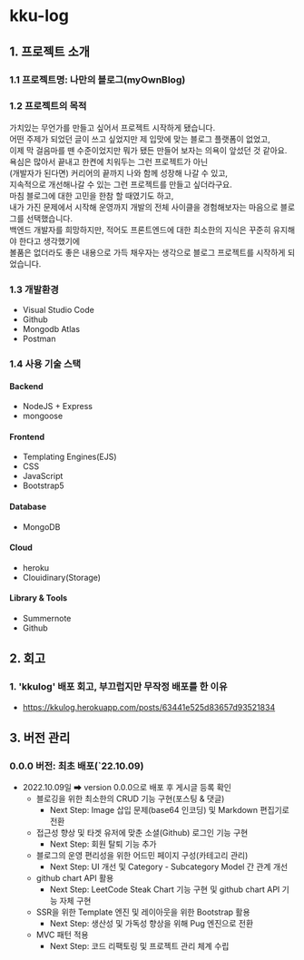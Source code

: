 # kku-log

## 1. 프로젝트 소개
### 1.1 프로젝트명: 나만의 블로그(myOwnBlog)
### 1.2 프로젝트의 목적   
가치있는 무언가를 만들고 싶어서 프로젝트 시작하게 됐습니다.   
어떤 주제가 되었던 글이 쓰고 싶었지만 제 입맛에 맞는 블로그 플랫폼이 없었고,   
이제 막 걸음마를 뗀 수준이었지만 뭐가 됐든 만들어 보자는 의욕이 앞섰던 것 같아요.   
욕심은 많아서 끝내고 한켠에 치워두는 그런 프로젝트가 아닌   
(개발자가 된다면) 커리어의 끝까지 나와 함께 성장해 나갈 수 있고,   
지속적으로 개선해나갈 수 있는 그런 프로젝트를 만들고 싶더라구요.   
마침 블로그에 대한 고민을 한참 할 때였기도 하고,   
내가 가진 문제에서 시작해 운영까지 개발의 전체 사이클을 경험해보자는 마음으로 블로그를 선택했습니다.   
백엔드 개발자를 희망하지만, 적어도 프론트엔드에 대한 최소한의 지식은 꾸준히 유지해야 한다고 생각했기에   
볼품은 없더라도 좋은 내용으로 가득 채우자는 생각으로 블로그 프로젝트를 시작하게 되었습니다.

### 1.3 개발환경   
- Visual Studio Code
- Github
- Mongodb Atlas
- Postman   
### 1.4 사용 기술 스택
#### Backend
- NodeJS + Express
- mongoose
#### Frontend
- Templating Engines(EJS)
- CSS
- JavaScript
- Bootstrap5
#### Database
- MongoDB
#### Cloud
- heroku
- Clouidinary(Storage)
#### Library & Tools
- Summernote
- Github 

<!-- 2. 프로젝트 구조 -->

## 2. 회고
### 1. 'kkulog' 배포 회고, 부끄럽지만 무작정 배포를 한 이유
- <https://kkulog.herokuapp.com/posts/63441e525d83657d93521834>

## 3. 버전 관리
### 0.0.0 버전: 최초 배포(`22.10.09)
- 2022.10.09일 ➡ version 0.0.0으로 배포 후 게시글 등록 확인
    - 블로깅을 위한 최소한의 CRUD 기능 구현(포스팅 & 댓글)
        - Next Step: Image 삽입 문제(base64 인코딩) 및 Markdown 편집기로 전환
    - 접근성 향상 및 타겟 유저에 맞춘 소셜(Github) 로그인 기능 구현
        - Next Step: 회원 탈퇴 기능 추가 
    - 블로그의 운영 편리성을 위한 어드민 페이지 구성(카테고리 관리)
        - Next Step: UI 개선 및 Category - Subcategory Model 간 관계 개선
    - github chart API 활용
        - Next Step: LeetCode Steak Chart 기능 구현 및 github chart API 기능 자체 구현
    - SSR을 위한 Template 엔진 및 레이아웃을 위한 Bootstrap 활용
        - Next Step: 생산성 및 가독성 향상을 위해 Pug 엔진으로 전환
    - MVC 패턴 적용
        - Next Step: 코드 리팩토링 및 프로젝트 관리 체계 수립
